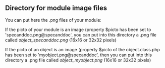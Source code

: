 
Directory for module image files
--------------------------------

You can put here the .png files of your module:


If the picto of your module is an image (property $picto has been set to 'specanddoc.png@specanddoc', you can put into this
directory a .png file called *object_specanddoc.png* (16x16 or 32x32 pixels)


If the picto of an object is an image (property $picto of the object.class.php has been set to 'myobject.png@specanddoc', then you can put into this
directory a .png file called *object_myobject.png* (16x16 or 32x32 pixels)

